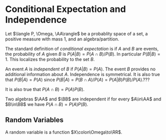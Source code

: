 # Conditional Expectation and Independence

Let $\langle P, \Omega, \AA\rangle$ be a probablity space of a set,
a positive measure with mass 1, and an algebra/partition.

The standard definition of _conditional expectation_ is if $A$ and $B$ are events,
the probability of $A$ given $B$ is $P(A|B) = P(A\cap B)/P(B)$. In particular
$P(B|B) = 1$. This localizes the probability to the set $B$.

An event $A$ is _independent_ of $B$ if $P(A|B) = P(A)$. The event $B$ provides
no additional information about $A$. Independence is symmetrical. It is also
true that $P(B|A) = P(A)$ since $P(B|A) = P(B\cap A)/P(A) = P(A|B)P(B)/P(A)$.???

It is also true that $P(A\cap B) = P(A) P(B)$.

Two algebras $\AA$ and $\BB$ are independent if for every $A\in\AA$ and $B\in\BB$
we have $P(A\cap B) = P(A) P(B)$.

## Random Variables

A random variable is a function $X\colon\Omega\to\RR$. 
